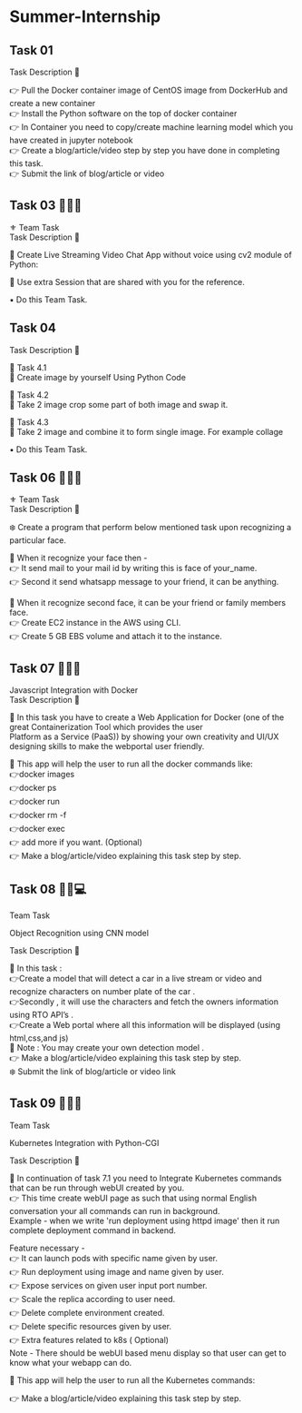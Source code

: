 # Summer-Internship
## Task 01
Task Description 📄

👉 Pull the Docker container image of CentOS image from DockerHub and create a new container  
👉 Install the Python software on the top of docker container  
👉 In Container you need to copy/create machine learning model which you have created in jupyter notebook  
👉 Create a blog/article/video step by step you have done in completing this task.  
👉 Submit the link of blog/article or video 

## Task 03 👨🏻‍💻 
⚜️ Team Task  
Task Description 📄

📌 Create Live Streaming Video Chat App without voice using cv2 module of Python: 

🔅 Use extra Session that are shared with you for the reference. 

▪️ Do this Team Task.

## Task 04
Task Description 📄  

🔅 Task 4.1  
📌 Create image by yourself Using Python Code  

🔅 Task 4.2  
📌 Take 2 image crop some part of both image and swap it. 

🔅 Task 4.3  
📌 Take 2 image and combine it to form single image. For example collage  


▪️ Do this Team Task.

## Task 06 👨🏻‍💻
⚜️ Team Task  
Task Description 📄

❄️ Create a program that perform below mentioned task upon recognizing a particular face.   

📌 When it recognize your face then -   
👉 It send mail to your mail id by writing this is face of your_name.  
👉 Second it send whatsapp message to your friend, it can be anything. 

📌 When it recognize second  face, it can be your friend or family members face.  
👉 Create EC2 instance in the AWS using CLI.   
👉 Create 5 GB EBS volume and attach it to the instance. 

## Task 07 👨🏻‍💻
Javascript Integration with Docker  
Task Description 📄  

📌 In this task you have to create a Web Application for Docker (one of the great Containerization Tool which provides the user   
Platform as a Service (PaaS)) by showing your own creativity and UI/UX designing skills to make the webportal user friendly.  

📌 This app will help the user to run all the docker commands like:  
👉docker images  
👉docker ps  
👉docker run  
👉docker rm -f  
👉docker exec  
👉 add more if you want. (Optional)   
👉 Make a blog/article/video explaining this task step by step.   


## Task 08 👨🏻💻

Team Task


Object Recognition using CNN model

Task Description 📄

📌 In this task :  
👉Create a model that will detect a car in a live stream or video and recognize characters on number plate of the car .   
👉Secondly , it will use the characters and fetch the owners information using RTO API’s .   
👉Create a Web portal where all this information will be displayed (using html,css,and js)   
📌 Note : You may create your own detection model .   
👉 Make a blog/article/video explaining this task step by step.   
❄️ Submit the link of blog/article or video link

## Task 09 👨🏻‍💻

Team Task

Kubernetes Integration with Python-CGI

Task Description 📄

📌 In continuation of task 7.1 you need to Integrate Kubernetes commands that can be run through webUI created by you.   
👉 This time create webUI page as such that using normal English conversation your all commands can run in background.   
Example - when we write 'run deployment using httpd image' then it run complete deployment command in backend. 

Feature necessary -  
👉 It can launch pods with specific name given by user.   
👉 Run deployment using image and name given by user.   
👉 Expose services on given user input port number.   
👉 Scale the replica according to user need.   
👉 Delete complete environment created.   
👉 Delete specific resources given by user.   
👉 Extra features related to k8s ( Optional)   
Note - There should be webUI based menu display so that user can get to know what your webapp can do. 

📌 This app will help the user to run all the Kubernetes commands:

👉 Make a blog/article/video explaining this task step by step. 
 
